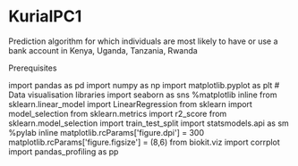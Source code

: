 # KuriaIPC1
Prediction algorithm for which individuals are most likely to have or use a bank account in Kenya, Uganda, Tanzania, Rwanda

Prerequisites

import pandas as pd
import numpy as np
import matplotlib.pyplot as plt   # Data visualisation libraries 
import seaborn as sns
%matplotlib inline
from sklearn.linear_model import LinearRegression
from sklearn import model_selection
from sklearn.metrics import r2_score
from sklearn.model_selection import train_test_split
import statsmodels.api as sm
%pylab inline
matplotlib.rcParams['figure.dpi'] = 300
matplotlib.rcParams['figure.figsize'] = (8,6)
from biokit.viz import corrplot
import pandas_profiling as pp



